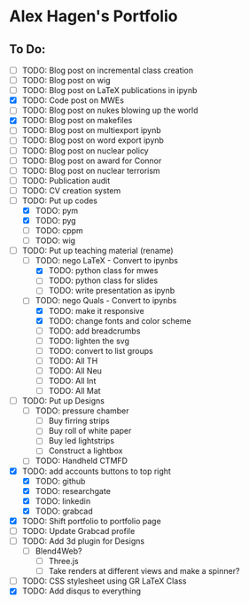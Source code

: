 # Alex Hagen's Portfolio

## To Do:

- [ ] TODO: Blog post on incremental class creation
- [ ] TODO: Blog post on wig
- [ ] TODO: Blog post on LaTeX publications in ipynb
- [x] TODO: Code post on MWEs
- [ ] TODO: Blog post on nukes blowing up the world
- [x] TODO: Blog post on makefiles
- [ ] TODO: Blog post on multiexport ipynb
- [ ] TODO: Blog post on word export ipynb
- [ ] TODO: Blog post on nuclear policy
- [ ] TODO: Blog post on award for Connor
- [ ] TODO: Blog post on nuclear terrorism
- [ ] TODO: Publication audit
- [ ] TODO: CV creation system
- [ ] TODO: Put up codes
	- [x] TODO: pym
	- [x] TODO: pyg
	- [ ] TODO: cppm
	- [ ] TODO: wig
- [ ] TODO: Put up teaching material (rename)
	- [ ] TODO: nego LaTeX - Convert to ipynbs
		- [x] TODO: python class for mwes
		- [ ] TODO: python class for slides
		- [ ] TODO: write presentation as ipynb
	- [ ] TODO: nego Quals - Convert to ipynbs
		- [x] TODO: make it responsive
		- [x] TODO: change fonts and color scheme
		- [ ] TODO: add breadcrumbs
		- [ ] TODO: lighten the svg
		- [ ] TODO: convert to list groups
		- [ ] TODO: All TH
		- [ ] TODO: All Neu
		- [ ] TODO: All Int
		- [ ] TODO: All Mat
- [ ] TODO: Put up Designs
	- [ ] TODO: pressure chamber
		- [ ] Buy firring strips
		- [ ] Buy roll of white paper
		- [ ] Buy led lightstrips
		- [ ] Construct a lightbox
	- [ ] TODO: Handheld CTMFD
- [x] TODO: add accounts buttons to top right
	- [x] TODO: github
	- [x] TODO: researchgate
	- [x] TODO: linkedin
	- [x] TODO: grabcad
- [x] TODO: Shift portfolio to portfolio page
- [ ] TODO: Update Grabcad profile
- [ ] TODO: Add 3d plugin for Designs
  - [ ] Blend4Web?
	- [ ] Three.js
	- [ ] Take renders at different views and make a spinner?
- [ ] TODO: CSS stylesheet using GR LaTeX Class
- [x] TODO: Add disqus to everything
